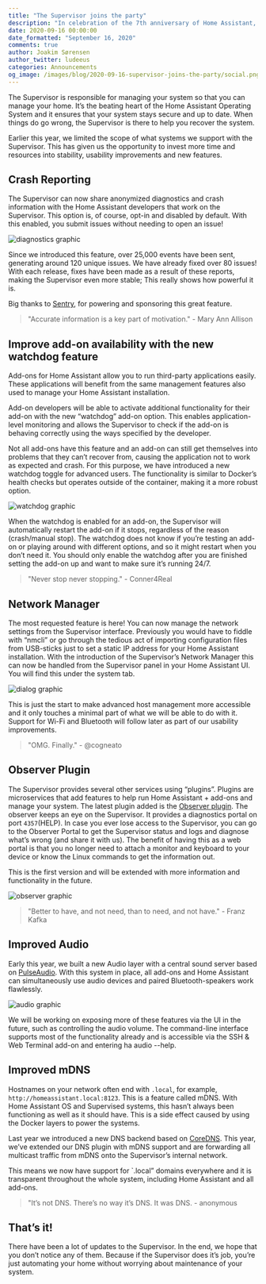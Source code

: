 ```yaml
---
title: "The Supervisor joins the party"
description: "In celebration of the 7th anniversary of Home Assistant, we’ve got some Supervisor updates to show you."
date: 2020-09-16 00:00:00
date_formatted: "September 16, 2020"
comments: true
author: Joakim Sørensen
author_twitter: ludeeus
categories: Announcements
og_image: /images/blog/2020-09-16-supervisor-joins-the-party/social.png
---
```


The Supervisor is responsible for managing your system so that you can manage your home. It’s the beating heart of the Home Assistant Operating System and it ensures that your system stays secure and up to date. When things do go wrong, the Supervisor is there to help you recover the system.

Earlier this year, we limited the scope of what systems we support with the Supervisor. This has given us the opportunity to invest more time and resources into stability, usability improvements and new features.

## Crash Reporting

The Supervisor can now share anonymized diagnostics and crash information with the Home Assistant developers that work on the Supervisor. This option is, of course, opt-in and disabled by default. With this enabled, you submit issues without needing to open an issue!

![diagnostics graphic](/images/blog/2020-09-16-supervisor-joins-the-party/diagnostics.png)

Since we introduced this feature, over 25,000 events have been sent, generating around 120 unique issues. We have already fixed over 80 issues! With each release, fixes have been made as a result of these reports, making the Supervisor even more stable; This really shows how powerful it is.

Big thanks to [Sentry][sentry], for powering and sponsoring this great feature.

<blockquote>
   "Accurate information is a key part of motivation." - Mary Ann Allison
</blockquote>

## Improve add-on availability with the new watchdog feature

Add-ons for Home Assistant allow you to run third-party applications easily. These applications will benefit from the same management features also used to manage your Home Assistant installation.

Add-on developers will be able to activate additional functionality for their add-on with the new “watchdog” add-on option. This enables application-level monitoring and allows the Supervisor to check if the add-on is behaving correctly using the ways specified by the developer.

Not all add-ons have this feature and an add-on can still get themselves into problems that they can’t recover from, causing the application not to work as expected and crash. For this purpose, we have introduced a new watchdog toggle for advanced users. The functionality is similar to Docker’s health checks but operates outside of the container, making it a more robust option.

![watchdog graphic](/images/blog/2020-09-16-supervisor-joins-the-party/watchdog.png)

When the watchdog is enabled for an add-on, the Supervisor will automatically restart the add-on if it stops, regardless of the reason (crash/manual stop). The watchdog does not know if you’re testing an add-on or playing around with different options, and so it might restart when you don’t need it. You should only enable the watchdog after you are finished setting the add-on up and want to make sure it’s running 24/7.

<blockquote>
   "Never stop never stopping." - Conner4Real
</blockquote>

## Network Manager

The most requested feature is here! You can now manage the network settings from the Supervisor interface. Previously you would have to fiddle with “nmcli” or go through the tedious act of importing configuration files from USB-sticks just to set a static IP address for your Home Assistant installation. With the introduction of the Supervisor’s Network Manager this can now be handled from the Supervisor panel in your Home Assistant UI. You will find this under the system tab.

![dialog graphic](/images/blog/2020-09-16-supervisor-joins-the-party/dialog.png)

This is just the start to make advanced host management more accessible and it only touches a minimal part of what we will be able to do with it. Support for Wi-Fi and Bluetooth will follow later as part of our usability improvements.

<blockquote>
   "OMG. Finally." - @cogneato
</blockquote>

## Observer Plugin

The Supervisor provides several other services using “plugins”. Plugins are microservices that add features to help run Home Assistant + add-ons and manage your system. The latest plugin added is the [Observer plugin][observer]. The observer keeps an eye on the Supervisor. It provides a diagnostics portal on port `4357`(HELP). In case you ever lose access to the Supervisor, you can go to the Observer Portal to get the Supervisor status and logs and diagnose what’s wrong (and share it with us). The benefit of having this as a web portal is that you no longer need to attach a monitor and keyboard to your device or know the Linux commands to get the information out.

This is the first version and will be extended with more information and functionality in the future.

![observer graphic](/images/blog/2020-09-16-supervisor-joins-the-party/observer.png)

<blockquote>
   "Better to have, and not need, than to need, and not have." - Franz Kafka
</blockquote>

## Improved Audio

Early this year, we built a new Audio layer with a central sound server based on [PulseAudio][pulseaudio]. With this system in place, all add-ons and Home Assistant can simultaneously use audio devices and paired Bluetooth-speakers work flawlessly.

![audio graphic](/images/blog/2020-09-16-supervisor-joins-the-party/audio.png)

We will be working on exposing more of these features via the UI in the future, such as controlling the audio volume. The command-line interface supports most of the functionality already and is accessible via the SSH & Web Terminal add-on and entering ha audio --help.

## Improved mDNS

Hostnames on your network often end with `.local`, for example, `http://homeassistant.local:8123`. This is a feature called mDNS. With Home Assistant OS and Supervised systems, this hasn’t always been functioning as well as it should have. This is a side effect caused by using the Docker layers to power the systems.

Last year we introduced a new DNS backend based on [CoreDNS][coredns]. This year, we’ve extended our DNS plugin with mDNS support and are forwarding all multicast traffic from mDNS onto the Supervisor’s internal network.

This means we now have support for `.local” domains everywhere and it is transparent throughout the whole system, including Home Assistant and all add-ons.

<blockquote>
   "It’s not DNS. There’s no way it’s DNS. It was DNS. - anonymous
</blockquote>

## That’s it!

There have been a lot of updates to the Supervisor. In the end, we hope that you don’t notice any of them. Because if the Supervisor does it’s job, you’re just automating your home without worrying about maintenance of your system.

[coredns]: https://coredns.io/
[observer]: https://github.com/home-assistant/plugin-observer
[sentry]: http://sentry.io/
[pulseaudio]: https://www.freedesktop.org/wiki/Software/PulseAudio/About/
